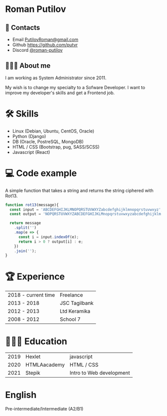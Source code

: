 # Roman Putilov
## 📲 Contacts
  - Email <PutilovRoman@gmail.com>  
  - Github <https://github.com/putvr>  
  - Discord [@roman-putilov](https://discordapp.com/users/920288291964743710/)

## 👨🏼‍💻 About me

I am working as System Administrator since 2011.

My wish is to change my specialty to a Sofware Developer. I want to improve my developer's skills and get a Frontend job.

# 🛠 Skills    
  - Linux (Debian, Ubuntu, CentOS, Oracle)
  - Python (Django)
  - DB (Oracle, PostreSQL, MongoDB)
  - HTML / CSS (Bootstrap, pug, SASS/SCSS)
  - Javascript (React)
# 💻 Code example
A simple function that takes a string and returns the string ciphered with Rot13.
```javascript
function rot13(message){
  const input = 'ABCDEFGHIJKLMNOPQRSTUVWXYZabcdefghijklmnopqrstuvwxyz';
  const output = 'NOPQRSTUVWXYZABCDEFGHIJKLMnopqrstuvwxyzabcdefghijklm';

  return message
    .split('')
    .map(e => {
      const i = input.indexOf(e);
      return i > 0 ? output[i] : e; 
    })
    .join('');  
}
```

# 🏆 Experience
|                     |               |
| :------------------ | :------------ |
| 2018 - current time | Freelance     |
| 2013 - 2018         | JSC Tagilbank |
| 2012 - 2013         | Ltd Keramika  |
| 2008 - 2012         | School 7      |
  
# 👨🏻‍🎓 Education 
|      |              |                          |
| :--- | :----------- | :----------------------- |
| 2019 | Hexlet       | javascript               |
| 2020 | HTMLAacademy | HTML / CSS               |
| 2021 | Stepik       | Intro to Web development |

#  English
Pre-intermediate/Intermediate (A2/B1)
